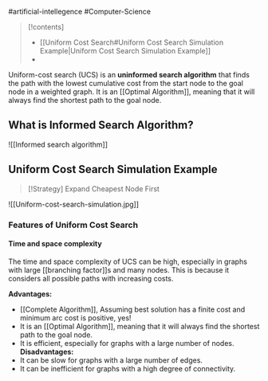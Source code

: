#artificial-intellegence #Computer-Science 

>[!contents]
>- [[Uniform Cost Search#Uniform Cost Search Simulation Example|Uniform Cost Search Simulation Example]]
>- 



Uniform-cost search (UCS) is an **uninformed search algorithm** that finds the path with the lowest cumulative cost from the start node to the goal node in a weighted graph. It is an [[Optimal Algorithm]], meaning that it will always find the shortest path to the goal node.

## What is Informed Search Algorithm?

![[Informed search algorithm]]






## Uniform Cost Search Simulation Example

>[!Strategy]
>Expand Cheapest Node First


![[Uniform-cost-search-simulation.jpg]]

### Features of Uniform Cost Search
#### Time and space complexity
The time and space complexity of UCS can be high, especially in graphs with large [[branching factor]]s and many nodes. This is because it considers all possible paths with increasing costs.

**Advantages:**
- [[Complete Algorithm]], Assuming best solution has a finite cost and minimum arc cost is positive, yes!
- It is an [[Optimal Algorithm]], meaning that it will always find the shortest path to the goal node.
- It is efficient, especially for graphs with a large number of nodes.
**Disadvantages:**
- It can be slow for graphs with a large number of edges.
- It can be inefficient for graphs with a high degree of connectivity.